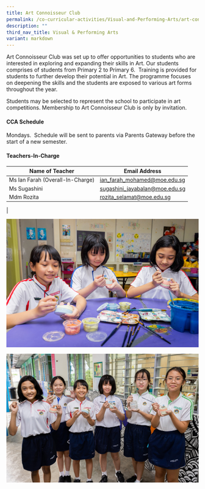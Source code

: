 ```yaml
---
title: Art Connoisseur Club
permalink: /co-curricular-activities/Visual-and-Performing-Arts/art-connoisseur-club/
description: ""
third_nav_title: Visual & Performing Arts
variant: markdown
---
```

Art Connoisseur Club was set up to offer opportunities to students who are interested in exploring and expanding their skills in Art. Our students comprises of students from Primary 2 to Primary 6.  Training is provided for students to further develop their potential in Art. The programme focuses on deepening the skills and the students are exposed to various art forms throughout the year.

Students may be selected to represent the school to participate in art competitions. Membership to Art Connoisseur Club is only by invitation.

#### CCA Schedule
Mondays.  Schedule will be sent to parents via Parents Gateway before the start of a new semester.

#### Teachers-In-Charge

| Name of Teacher | Email Address |
|---|---|
| Ms Ian Farah (Overall-In-Charge) | [ian_farah_mohamed@moe.edu.sg](mailto:ian_farah_mohamed@moe.edu.sg)
| Ms Sugashini   | [sugashini_jayabalan@moe.edu.sg](mailto:sugashini_jayabalan@moe.edu.sg)  |
| Mdm Rozita  | [rozita_selamat@moe.edu.sg](mailto:rozita_selamat@moe.edu.sg)  |
|

![](/images/CCA/VAPA/art1.jpg)

![](/images/CCA/VAPA/art2.jpg)